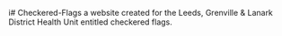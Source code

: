 i# Checkered-Flags
a website created for the Leeds, Grenville &amp; Lanark District Health Unit entitled checkered flags. 
